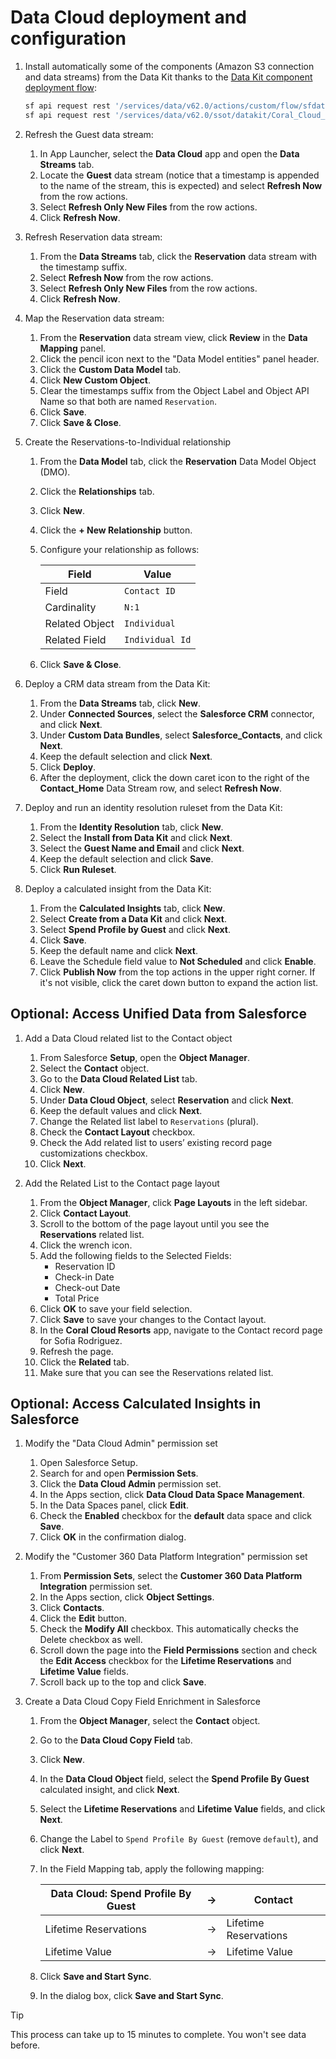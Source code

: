 # Data Cloud deployment and configuration

1. Install automatically some of the components (Amazon S3 connection and data streams) from the Data Kit thanks to the [Data Kit component deployment flow](https://developer.salesforce.com/docs/platform/data-cloud-dev/guide/dc-deploy_data_kit_components.html):

    ```bash
    sf api request rest '/services/data/v62.0/actions/custom/flow/sfdatakit__DeployDataKitComponents' --method POST --body @config/data-kit-deploy.json
    sf api request rest '/services/data/v62.0/ssot/datakit/Coral_Cloud_Data_Kit_Sample_App?asyncMode=true' --method POST --body @config/data-kit-set-s3-credentials.json
    ```

1. Refresh the Guest data stream:

    1. In App Launcher, select the **Data Cloud** app and open the **Data Streams** tab.
    1. Locate the **Guest** data stream (notice that a timestamp is appended to the name of the stream, this is expected) and select **Refresh Now** from the row actions.
    1. Select **Refresh Only New Files** from the row actions.
    1. Click **Refresh Now**.

1. Refresh Reservation data stream:

    1. From the **Data Streams** tab, click the **Reservation** data stream with the timestamp suffix.
    1. Select **Refresh Now** from the row actions.
    1. Select **Refresh Only New Files** from the row actions.
    1. Click **Refresh Now**.

1. Map the Reservation data stream:

    1. From the **Reservation** data stream view, click **Review** in the **Data Mapping** panel.
    1. Click the pencil icon next to the "Data Model entities" panel header.
    1. Click the **Custom Data Model** tab.
    1. Click **New Custom Object**.
    1. Clear the timestamps suffix from the Object Label and Object API Name so that both are named `Reservation`.
    1. Click **Save**.
    1. Click **Save & Close**.

1. Create the Reservations-to-Individual relationship

    1. From the **Data Model** tab, click the **Reservation** Data Model Object (DMO).
    1. Click the **Relationships** tab.
    1. Click **New**.
    1. Click the **+ New Relationship** button.
    1. Configure your relationship as follows:

        | **Field**      | **Value**       |
        | -------------- | --------------- |
        | Field          | `Contact ID`    |
        | Cardinality    | `N:1`           |
        | Related Object | `Individual`    |
        | Related Field  | `Individual Id` |

    1. Click **Save & Close**.

1. Deploy a CRM data stream from the Data Kit:

    1. From the **Data Streams** tab, click **New**.
    1. Under **Connected Sources**, select the **Salesforce CRM** connector, and click **Next**.
    1. Under **Custom Data Bundles**, select **Salesforce_Contacts**, and click **Next**.
    1. Keep the default selection and click **Next**.
    1. Click **Deploy**.
    1. After the deployment, click the down caret icon to the right of the **Contact_Home** Data Stream row, and select **Refresh Now**.

1. Deploy and run an identity resolution ruleset from the Data Kit:

    1. From the **Identity Resolution** tab, click **New**.
    1. Select the **Install from Data Kit** and click **Next**.
    1. Select the **Guest Name and Email** and click **Next**.
    1. Keep the default selection and click **Save**.
    1. Click **Run Ruleset**.

1. Deploy a calculated insight from the Data Kit:

    1. From the **Calculated Insights** tab, click **New**.
    1. Select **Create from a Data Kit** and click **Next**.
    1. Select **Spend Profile by Guest** and click **Next**.
    1. Click **Save**.
    1. Keep the default name and click **Next**.
    1. Leave the Schedule field value to **Not Scheduled** and click **Enable**.
    1. Click **Publish Now** from the top actions in the upper right corner. If it's not visible, click the caret down button to expand the action list.

## Optional: Access Unified Data from Salesforce

1. Add a Data Cloud related list to the Contact object

    1. From Salesforce **Setup**, open the **Object Manager**.
    1. Select the **Contact** object.
    1. Go to the **Data Cloud Related List** tab.
    1. Click **New**.
    1. Under **Data Cloud Object**, select **Reservation** and click **Next**.
    1. Keep the default values and click **Next**.
    1. Change the Related list label to `Reservations` (plural).
    1. Check the **Contact Layout** checkbox.
    1. Check the Add related list to users’ existing record page customizations checkbox.
    1. Click **Next**.

1. Add the Related List to the Contact page layout

    1. From the **Object Manager**, click **Page Layouts** in the left sidebar.
    1. Click **Contact Layout**.
    1. Scroll to the bottom of the page layout until you see the **Reservations** related list.
    1. Click the wrench icon.
    1. Add the following fields to the Selected Fields:
        - Reservation ID
        - Check-in Date
        - Check-out Date
        - Total Price
    1. Click **OK** to save your field selection.
    1. Click **Save** to save your changes to the Contact layout.
    1. In the **Coral Cloud Resorts** app, navigate to the Contact record page for Sofia Rodriguez.
    1. Refresh the page.
    1. Click the **Related** tab.
    1. Make sure that you can see the Reservations related list.

## Optional: Access Calculated Insights in Salesforce

1. Modify the "Data Cloud Admin" permission set

    1. Open Salesforce Setup.
    1. Search for and open **Permission Sets**.
    1. Click the **Data Cloud Admin** permission set.
    1. In the Apps section, click **Data Cloud Data Space Management**.
    1. In the Data Spaces panel, click **Edit**.
    1. Check the **Enabled** checkbox for the **default** data space and click **Save**.
    1. Click **OK** in the confirmation dialog.

1. Modify the "Customer 360 Data Platform Integration" permission set

    1. From **Permission Sets**, select the **Customer 360 Data Platform Integration** permission set.
    1. In the Apps section, click **Object Settings**.
    1. Click **Contacts**.
    1. Click the **Edit** button.
    1. Check the **Modify All** checkbox. This automatically checks the Delete checkbox as well.
    1. Scroll down the page into the **Field Permissions** section and check the **Edit Access** checkbox for the **Lifetime Reservations** and **Lifetime Value** fields.
    1. Scroll back up to the top and click **Save**.

1. Create a Data Cloud Copy Field Enrichment in Salesforce

    1. From the **Object Manager**, select the **Contact** object.
    1. Go to the **Data Cloud Copy Field** tab.
    1. Click **New**.
    1. In the **Data Cloud Object** field, select the **Spend Profile By Guest** calculated insight, and click **Next**.
    1. Select the **Lifetime Reservations** and **Lifetime Value** fields, and click **Next**.
    1. Change the Label to `Spend Profile By Guest` (remove `default`), and click **Next**.
    1. In the Field Mapping tab, apply the following mapping:

        | **Data Cloud: Spend Profile By Guest** | →   | **Contact**           |
        | -------------------------------------- | --- | --------------------- |
        | Lifetime Reservations                  | →   | Lifetime Reservations |
        | Lifetime Value                         | →   | Lifetime Value        |

    1. Click **Save and Start Sync**.
    1. In the dialog box, click **Save and Start Sync**.

> [!TIP]
> This process can take up to 15 minutes to complete. You won't see data before.

